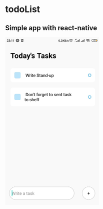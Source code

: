 # todoList
## Simple app with react-native
<img src="https://github.com/nursultanbegaliev/todoList-react-native/blob/main/todoList.jpeg" alt="drawing" width="300" heigth="600"/>

